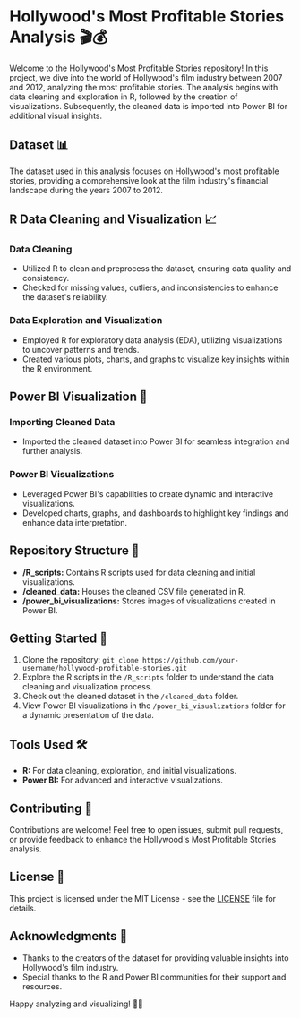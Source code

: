 # Hollywood's Most Profitable Stories Analysis 🎬💰

Welcome to the Hollywood's Most Profitable Stories repository! In this project, we dive into the world of Hollywood's film industry between 2007 and 2012, analyzing the most profitable stories. The analysis begins with data cleaning and exploration in R, followed by the creation of visualizations. Subsequently, the cleaned data is imported into Power BI for additional visual insights.

## Dataset 📊

The dataset used in this analysis focuses on Hollywood's most profitable stories, providing a comprehensive look at the film industry's financial landscape during the years 2007 to 2012.

## R Data Cleaning and Visualization 📈

### Data Cleaning

- Utilized R to clean and preprocess the dataset, ensuring data quality and consistency.
- Checked for missing values, outliers, and inconsistencies to enhance the dataset's reliability.

### Data Exploration and Visualization

- Employed R for exploratory data analysis (EDA), utilizing visualizations to uncover patterns and trends.
- Created various plots, charts, and graphs to visualize key insights within the R environment.

## Power BI Visualization 🚀

### Importing Cleaned Data

- Imported the cleaned dataset into Power BI for seamless integration and further analysis.

### Power BI Visualizations

- Leveraged Power BI's capabilities to create dynamic and interactive visualizations.
- Developed charts, graphs, and dashboards to highlight key findings and enhance data interpretation.

## Repository Structure 📁

- **/R_scripts:** Contains R scripts used for data cleaning and initial visualizations.
- **/cleaned_data:** Houses the cleaned CSV file generated in R.
- **/power_bi_visualizations:** Stores images of visualizations created in Power BI.

## Getting Started 🚀

1. Clone the repository: `git clone https://github.com/your-username/hollywood-profitable-stories.git`
2. Explore the R scripts in the `/R_scripts` folder to understand the data cleaning and visualization process.
3. Check out the cleaned dataset in the `/cleaned_data` folder.
4. View Power BI visualizations in the `/power_bi_visualizations` folder for a dynamic presentation of the data.

## Tools Used 🛠️

- **R:** For data cleaning, exploration, and initial visualizations.
- **Power BI:** For advanced and interactive visualizations.

## Contributing 👥

Contributions are welcome! Feel free to open issues, submit pull requests, or provide feedback to enhance the Hollywood's Most Profitable Stories analysis.

## License 📄

This project is licensed under the MIT License - see the [LICENSE](LICENSE) file for details.

## Acknowledgments 🙏

- Thanks to the creators of the dataset for providing valuable insights into Hollywood's film industry.
- Special thanks to the R and Power BI communities for their support and resources.

Happy analyzing and visualizing! 🎥✨

